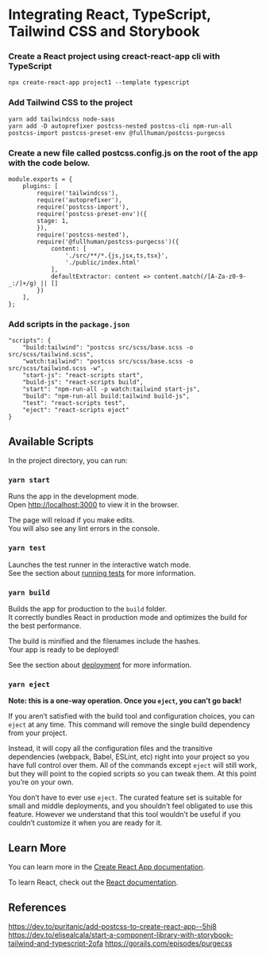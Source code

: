 # Integrating React, TypeScript, Tailwind CSS and Storybook

### Create a React project using creact-react-app cli with TypeScript
```
npx create-react-app project1 --template typescript
```

### Add Tailwind CSS to the project
```
yarn add tailwindcss node-sass
yarn add -D autoprefixer postcss-nested postcss-cli npm-run-all postcss-import postcss-preset-env @fullhuman/postcss-purgecss
```

### Create a new file called postcss.config.js on the root of the app with the code below.
```
module.exports = {
    plugins: [
        require('tailwindcss'),
        require('autoprefixer'), 
        require('postcss-import'),
        require('postcss-preset-env')({
        stage: 1,
        }),
        require('postcss-nested'),
        require('@fullhuman/postcss-purgecss')({
            content: [
                './src/**/*.{js,jsx,ts,tsx}', 
                './public/index.html'
            ],
            defaultExtractor: content => content.match(/[A-Za-z0-9-_:/]+/g) || []
        })
    ],
};
```

### Add scripts in the `package.json`
```
"scripts": {
    "build:tailwind": "postcss src/scss/base.scss -o src/scss/tailwind.scss",
    "watch:tailwind": "postcss src/scss/base.scss -o src/scss/tailwind.scss -w",
    "start-js": "react-scripts start",
    "build-js": "react-scripts build",
    "start": "npm-run-all -p watch:tailwind start-js",
    "build": "npm-run-all build:tailwind build-js",
    "test": "react-scripts test",
    "eject": "react-scripts eject"
}
```

## Available Scripts

In the project directory, you can run:

### `yarn start`

Runs the app in the development mode.\
Open [http://localhost:3000](http://localhost:3000) to view it in the browser.

The page will reload if you make edits.\
You will also see any lint errors in the console.

### `yarn test`

Launches the test runner in the interactive watch mode.\
See the section about [running tests](https://facebook.github.io/create-react-app/docs/running-tests) for more information.

### `yarn build`

Builds the app for production to the `build` folder.\
It correctly bundles React in production mode and optimizes the build for the best performance.

The build is minified and the filenames include the hashes.\
Your app is ready to be deployed!

See the section about [deployment](https://facebook.github.io/create-react-app/docs/deployment) for more information.

### `yarn eject`

**Note: this is a one-way operation. Once you `eject`, you can’t go back!**

If you aren’t satisfied with the build tool and configuration choices, you can `eject` at any time. This command will remove the single build dependency from your project.

Instead, it will copy all the configuration files and the transitive dependencies (webpack, Babel, ESLint, etc) right into your project so you have full control over them. All of the commands except `eject` will still work, but they will point to the copied scripts so you can tweak them. At this point you’re on your own.

You don’t have to ever use `eject`. The curated feature set is suitable for small and middle deployments, and you shouldn’t feel obligated to use this feature. However we understand that this tool wouldn’t be useful if you couldn’t customize it when you are ready for it.

## Learn More

You can learn more in the [Create React App documentation](https://facebook.github.io/create-react-app/docs/getting-started).

To learn React, check out the [React documentation](https://reactjs.org/).

## References
https://dev.to/puritanic/add-postcss-to-create-react-app--5hj8
https://dev.to/elisealcala/start-a-component-library-with-storybook-tailwind-and-typescript-2ofa
https://gorails.com/episodes/purgecss
